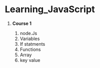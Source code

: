 <h1> Learning_JavaScript </h1>
<ol>
  <li> <strong> Course 1 </strong></li>
  <ol>
    <li>  node.Js</li>
     <li> Variables </li>
     <li> If statments </li>
     <li> Functions </li>
     <li> Array </li>
     <li> key value </li>
  </ol>
</ol>

